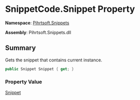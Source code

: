 # SnippetCode\.Snippet Property

**Namespace**: [Pihrtsoft.Snippets](../../README.md)

**Assembly**: Pihrtsoft\.Snippets\.dll

## Summary

Gets the snippet that contains current instance\.

```csharp
public Snippet Snippet { get; }
```

### Property Value

[Snippet](../../Snippet/README.md)

